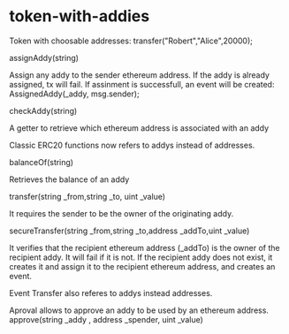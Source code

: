 # token-with-addies
Token with choosable addresses: transfer("Robert","Alice",20000);


assignAddy(string)

Assign any addy to the sender ethereum address. 
If the addy is already assigned, tx will fail.
If assinment is successfull, an event will be created:
AssignedAddy(_addy, msg.sender);


checkAddy(string)

A getter to retrieve which ethereum address is associated with an addy


Classic ERC20 functions now refers to addys instead of addresses.

balanceOf(string)

Retrieves the balance of an addy


transfer(string _from,string _to, uint _value)

It requires the sender to be the owner of the originating addy.


secureTransfer(string _from,string _to,address _addTo,uint _value)

It verifies that the recipient ethereum address (_addTo) is the owner of the recipient addy. It will fail if it is not.
If the recipient addy does not exist, it creates it and assign it to the recipient ethereum address, and creates an event.


Event Transfer also referes to addys instead addresses. 

Aproval allows to approve an addy to be used by an ethereum address.
approve(string _addy , address _spender, uint _value)


